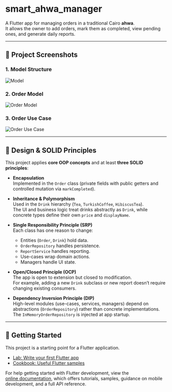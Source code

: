 # smart_ahwa_manager

A Flutter app for managing orders in a traditional Cairo **ahwa**.  
It allows the owner to add orders, mark them as completed, view pending ones, and generate daily reports.

---

## 📸 Project Screenshots

### 1. Model Structure
![Model](assets/images/model.jpg)

### 2. Order Model
![Order Model](assets/images/order_model.jpg)

### 3. Order Use Case
![Order Use Case](assets/images/order_use_case.jpg)

---

## 🎯 Design & SOLID Principles

This project applies **core OOP concepts** and at least **three SOLID principles**:

- **Encapsulation**  
  Implemented in the `Order` class (private fields with public getters and controlled mutation via `markCompleted`).

- **Inheritance & Polymorphism**  
  Used in the `Drink` hierarchy (`Tea`, `TurkishCoffee`, `HibiscusTea`).  
  The UI and business logic treat drinks abstractly as `Drink`, while concrete types define their own `price` and `displayName`.

- **Single Responsibility Principle (SRP)**  
  Each class has one reason to change:  
  - Entities (`Order`, `Drink`) hold data.  
  - `OrderRepository` handles persistence.  
  - `ReportService` handles reporting.  
  - Use-cases wrap domain actions.  
  - Managers handle UI state.

- **Open/Closed Principle (OCP)**  
  The app is open to extension but closed to modification.  
  For example, adding a new `Drink` subclass or new report doesn’t require changing existing consumers.

- **Dependency Inversion Principle (DIP)**  
  High-level modules (use-cases, services, managers) depend on abstractions (`OrderRepository`) rather than concrete implementations.  
  The `InMemoryOrderRepository` is injected at app startup.

---

## 🚀 Getting Started

This project is a starting point for a Flutter application.

- [Lab: Write your first Flutter app](https://docs.flutter.dev/get-started/codelab)  
- [Cookbook: Useful Flutter samples](https://docs.flutter.dev/cookbook)

For help getting started with Flutter development, view the  
[online documentation](https://docs.flutter.dev/), which offers tutorials, samples, guidance on mobile development, and a full API reference.
